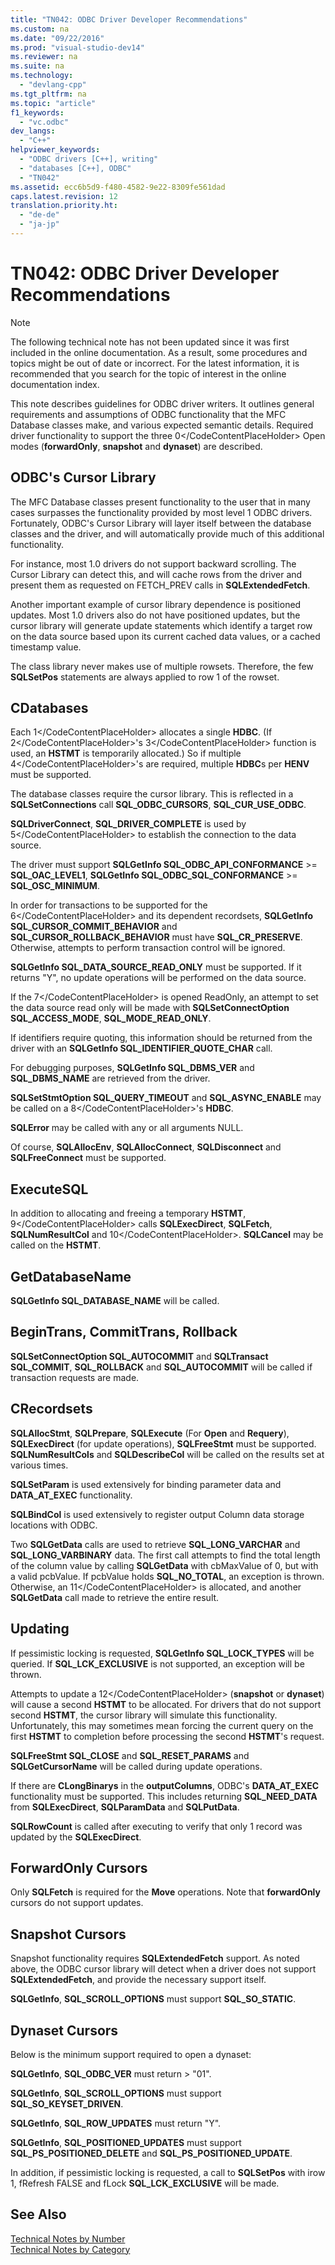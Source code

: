 ```yaml
---
title: "TN042: ODBC Driver Developer Recommendations"
ms.custom: na
ms.date: "09/22/2016"
ms.prod: "visual-studio-dev14"
ms.reviewer: na
ms.suite: na
ms.technology: 
  - "devlang-cpp"
ms.tgt_pltfrm: na
ms.topic: "article"
f1_keywords: 
  - "vc.odbc"
dev_langs: 
  - "C++"
helpviewer_keywords: 
  - "ODBC drivers [C++], writing"
  - "databases [C++], ODBC"
  - "TN042"
ms.assetid: ecc6b5d9-f480-4582-9e22-8309fe561dad
caps.latest.revision: 12
translation.priority.ht: 
  - "de-de"
  - "ja-jp"
---
```

# TN042: ODBC Driver Developer Recommendations
> [!NOTE]
>  The following technical note has not been updated since it was first included in the online documentation. As a result, some procedures and topics might be out of date or incorrect. For the latest information, it is recommended that you search for the topic of interest in the online documentation index.  
  
 This note describes guidelines for ODBC driver writers. It outlines general requirements and assumptions of ODBC functionality that the MFC Database classes make, and various expected semantic details. Required driver functionality to support the three <CodeContentPlaceHolder>0\</CodeContentPlaceHolder> Open modes (**forwardOnly**, **snapshot** and **dynaset**) are described.  
  
## ODBC's Cursor Library  
 The MFC Database classes present functionality to the user that in many cases surpasses the functionality provided by most level 1 ODBC drivers. Fortunately, ODBC's Cursor Library will layer itself between the database classes and the driver, and will automatically provide much of this additional functionality.  
  
 For instance, most 1.0 drivers do not support backward scrolling. The Cursor Library can detect this, and will cache rows from the driver and present them as requested on FETCH_PREV calls in **SQLExtendedFetch**.  
  
 Another important example of cursor library dependence is positioned updates. Most 1.0 drivers also do not have positioned updates, but the cursor library will generate update statements which identify a target row on the data source based upon its current cached data values, or a cached timestamp value.  
  
 The class library never makes use of multiple rowsets. Therefore, the few **SQLSetPos** statements are always applied to row 1 of the rowset.  
  
## CDatabases  
 Each <CodeContentPlaceHolder>1\</CodeContentPlaceHolder> allocates a single **HDBC**. (If <CodeContentPlaceHolder>2\</CodeContentPlaceHolder>'s <CodeContentPlaceHolder>3\</CodeContentPlaceHolder> function is used, an **HSTMT** is temporarily allocated.) So if multiple <CodeContentPlaceHolder>4\</CodeContentPlaceHolder>'s are required, multiple **HDBC**s per **HENV** must be supported.  
  
 The database classes require the cursor library. This is reflected in a **SQLSetConnections** call **SQL_ODBC_CURSORS**, **SQL_CUR_USE_ODBC**.  
  
 **SQLDriverConnect**, **SQL_DRIVER_COMPLETE** is used by <CodeContentPlaceHolder>5\</CodeContentPlaceHolder> to establish the connection to the data source.  
  
 The driver must support **SQLGetInfo SQL_ODBC_API_CONFORMANCE** >= **SQL_OAC_LEVEL1**, **SQLGetInfo SQL_ODBC_SQL_CONFORMANCE** >= **SQL_OSC_MINIMUM**.  
  
 In order for transactions to be supported for the <CodeContentPlaceHolder>6\</CodeContentPlaceHolder> and its dependent recordsets, **SQLGetInfo SQL_CURSOR_COMMIT_BEHAVIOR** and **SQL_CURSOR_ROLLBACK_BEHAVIOR** must have **SQL_CR_PRESERVE**. Otherwise, attempts to perform transaction control will be ignored.  
  
 **SQLGetInfo SQL_DATA_SOURCE_READ_ONLY** must be supported. If it returns "Y", no update operations will be performed on the data source.  
  
 If the <CodeContentPlaceHolder>7\</CodeContentPlaceHolder> is opened ReadOnly, an attempt to set the data source read only will be made with **SQLSetConnectOption SQL_ACCESS_MODE**, **SQL_MODE_READ_ONLY**.  
  
 If identifiers require quoting, this information should be returned from the driver with an **SQLGetInfo SQL_IDENTIFIER_QUOTE_CHAR** call.  
  
 For debugging purposes, **SQLGetInfo SQL_DBMS_VER** and **SQL_DBMS_NAME** are retrieved from the driver.  
  
 **SQLSetStmtOption SQL_QUERY_TIMEOUT** and **SQL_ASYNC_ENABLE** may be called on a <CodeContentPlaceHolder>8\</CodeContentPlaceHolder>'s **HDBC**.  
  
 **SQLError** may be called with any or all arguments NULL.  
  
 Of course, **SQLAllocEnv**, **SQLAllocConnect**, **SQLDisconnect** and **SQLFreeConnect** must be supported.  
  
## ExecuteSQL  
 In addition to allocating and freeing a temporary **HSTMT**, <CodeContentPlaceHolder>9\</CodeContentPlaceHolder> calls **SQLExecDirect**, **SQLFetch**, **SQLNumResultCol** and <CodeContentPlaceHolder>10\</CodeContentPlaceHolder>. **SQLCancel** may be called on the **HSTMT**.  
  
## GetDatabaseName  
 **SQLGetInfo SQL_DATABASE_NAME** will be called.  
  
## BeginTrans, CommitTrans, Rollback  
 **SQLSetConnectOption SQL_AUTOCOMMIT** and **SQLTransact SQL_COMMIT**, **SQL_ROLLBACK** and **SQL_AUTOCOMMIT** will be called if transaction requests are made.  
  
## CRecordsets  
 **SQLAllocStmt**, **SQLPrepare**, **SQLExecute** (For **Open** and **Requery**), **SQLExecDirect** (for update operations), **SQLFreeStmt** must be supported. **SQLNumResultCols** and **SQLDescribeCol** will be called on the results set at various times.  
  
 **SQLSetParam** is used extensively for binding parameter data and **DATA_AT_EXEC** functionality.  
  
 **SQLBindCol** is used extensively to register output Column data storage locations with ODBC.  
  
 Two **SQLGetData** calls are used to retrieve **SQL_LONG_VARCHAR** and **SQL_LONG_VARBINARY** data. The first call attempts to find the total length of the column value by calling **SQLGetData** with cbMaxValue of 0, but with a valid pcbValue. If pcbValue holds **SQL_NO_TOTAL**, an exception is thrown. Otherwise, an <CodeContentPlaceHolder>11\</CodeContentPlaceHolder> is allocated, and another **SQLGetData** call made to retrieve the entire result.  
  
## Updating  
 If pessimistic locking is requested, **SQLGetInfo SQL_LOCK_TYPES** will be queried. If **SQL_LCK_EXCLUSIVE** is not supported, an exception will be thrown.  
  
 Attempts to update a <CodeContentPlaceHolder>12\</CodeContentPlaceHolder> (**snapshot** or **dynaset**) will cause a second **HSTMT** to be allocated. For drivers that do not support second **HSTMT**, the cursor library will simulate this functionality. Unfortunately, this may sometimes mean forcing the current query on the first **HSTMT** to completion before processing the second **HSTMT**'s request.  
  
 **SQLFreeStmt SQL_CLOSE** and **SQL_RESET_PARAMS** and **SQLGetCursorName** will be called during update operations.  
  
 If there are **CLongBinarys** in the **outputColumns**, ODBC's **DATA_AT_EXEC** functionality must be supported. This includes returning **SQL_NEED_DATA** from **SQLExecDirect**, **SQLParamData** and **SQLPutData**.  
  
 **SQLRowCount** is called after executing to verify that only 1 record was updated by the **SQLExecDirect**.  
  
## ForwardOnly Cursors  
 Only **SQLFetch** is required for the **Move** operations. Note that **forwardOnly** cursors do not support updates.  
  
## Snapshot Cursors  
 Snapshot functionality requires **SQLExtendedFetch** support. As noted above, the ODBC cursor library will detect when a driver does not support **SQLExtendedFetch**, and provide the necessary support itself.  
  
 **SQLGetInfo**, **SQL_SCROLL_OPTIONS** must support **SQL_SO_STATIC**.  
  
## Dynaset Cursors  
 Below is the minimum support required to open a dynaset:  
  
 **SQLGetInfo**, **SQL_ODBC_VER** must return > "01".  
  
 **SQLGetInfo**, **SQL_SCROLL_OPTIONS** must support **SQL_SO_KEYSET_DRIVEN**.  
  
 **SQLGetInfo**, **SQL_ROW_UPDATES** must return "Y".  
  
 **SQLGetInfo**, **SQL_POSITIONED_UPDATES** must support **SQL_PS_POSITIONED_DELETE** and **SQL_PS_POSITIONED_UPDATE**.  
  
 In addition, if pessimistic locking is requested, a call to **SQLSetPos** with irow 1, fRefresh FALSE and fLock **SQL_LCK_EXCLUSIVE** will be made.  
  
## See Also  
 [Technical Notes by Number](../vs140/technical-notes-by-number.md)   
 [Technical Notes by Category](../vs140/technical-notes-by-category.md)